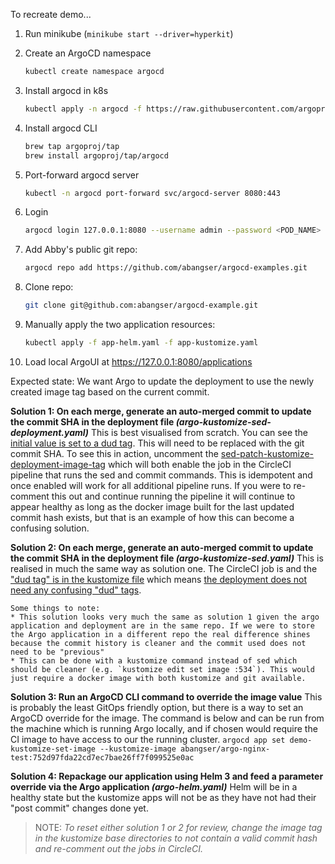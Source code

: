 To recreate demo...
1. Run minikube (`minikube start --driver=hyperkit`)

1. Create an ArgoCD namespace
    ```bash
    kubectl create namespace argocd
    ```

1. Install argocd in k8s
    ```bash
    kubectl apply -n argocd -f https://raw.githubusercontent.com/argoproj/argo-cd/stable/manifests/install.yaml
    ```

1. Install argocd CLI
    ```bash
    brew tap argoproj/tap
    brew install argoproj/tap/argocd
    ```

1. Port-forward argocd server
    ```bash
    kubectl -n argocd port-forward svc/argocd-server 8080:443
    ```

1. Login
    ```bash
    argocd login 127.0.0.1:8080 --username admin --password <POD_NAME>
    ```

1. Add Abby's public git repo:
    ```bash
    argocd repo add https://github.com/abangser/argocd-examples.git
    ```

1. Clone repo:
    ```bash
    git clone git@github.com:abangser/argocd-example.git
   ```

1. Manually apply the two application resources:
    ```bash
    kubectl apply -f app-helm.yaml -f app-kustomize.yaml
    ```

1. Load local ArgoUI at https://127.0.0.1:8080/applications

Expected state: We want Argo to update the deployment to use the newly created image tag based on the current commit.

**Solution 1: On each merge, generate an auto-merged commit to update the commit SHA in the deployment file *(argo-kustomize-sed-deployment.yaml)***
    This is best visualised from scratch. You can see the [initial value is set to a dud tag](kustomize-sed-deployment/base/deployment.yml:19). This will need to be replaced with the git commit SHA. To see this in action, uncomment the [sed-patch-kustomize-deployment-image-tag](.circleci/config.yml:51) which will both enable the job in the CircleCI pipeline that runs the sed and commit commands. This is idempotent and once enabled will work for all additional pipeline runs. If you were to re-comment this out and continue running the pipeline it will continue to appear healthy as long as the docker image built for the last updated commit hash exists, but that is an example of how this can become a confusing solution.

**Solution 2: On each merge, generate an auto-merged commit to update the commit SHA in the deployment file *(argo-kustomize-sed.yaml)***
    This is realised in much the same way as solution one. The CircleCI job is and the ["dud tag" is in the kustomize file](kustomize-sed/base/kustomization.yml:8) which means [the deployment does not need any confusing "dud" tags](kustomize-sed/base/deployment.yml:19).
    
    Some things to note:
    * This solution looks very much the same as solution 1 given the argo application and deployment are in the same repo. If we were to store the Argo application in a different repo the real difference shines because the commit history is cleaner and the commit used does not need to be "previous"
    * This can be done with a kustomize command instead of sed which should be cleaner (e.g. `kustomize edit set image :534`). This would just require a docker image with both kustomize and git available.

**Solution 3: Run an ArgoCD CLI command to override the image value**
    This is probably the least GitOps friendly option, but there is a way to set an ArgoCD override for the image. The command is below and can be run from the machine which is running Argo locally, and if chosen would require the CI image to have access to our the running cluster.
    ```
    argocd app set demo-kustomize-set-image --kustomize-image abangser/argo-nginx-test:752d97fda22cd7ec7bae26ff7f099525e0ac
    ```

**Solution 4: Repackage our application using Helm 3 and feed a parameter override via the Argo application *(argo-helm.yaml)***
    Helm will be in a healthy state but the kustomize apps will not be as they have not had their "post commit" changes done yet.

> NOTE: *To reset either solution 1 or 2 for review, change the image tag in the kustomize base directories to not contain a valid commit hash and re-comment out the jobs in CircleCI.*

